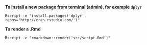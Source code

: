 **To install a new package from terminal (admin), for example $\texttt{dplyr}$**

`Rscript -e "install.packages('dplyr', repos='http://cran.rstudio.com/')"`


**To render a .Rmd**

`Rscript -e "rmarkdown::render('src/script.Rmd')"`